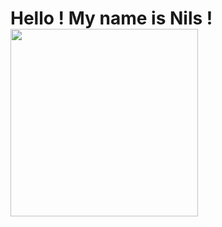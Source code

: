 # Hello ! My name is Nils ! <img src="https://cdn.dribbble.com/users/930436/screenshots/4136486/media/2fadf689f9972cd70b261810c0d9c176.gif" width="300px">
